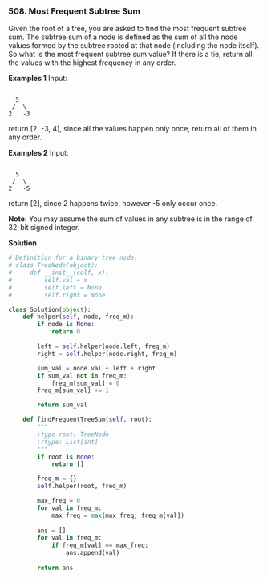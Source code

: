 ### 508. Most Frequent Subtree Sum

Given the root of a tree, you are asked to find the most frequent subtree sum. The subtree sum of a node is defined as the sum of all the node values formed by the subtree rooted at that node (including the node itself). So what is the most frequent subtree sum value? If there is a tie, return all the values with the highest frequency in any order.

**Examples 1**
Input:
```

  5
 /  \
2   -3
```
return [2, -3, 4], since all the values happen only once, return all of them in any order.

**Examples 2**
Input:
```

  5
 /  \
2   -5
```
return [2], since 2 happens twice, however -5 only occur once.

**Note:** You may assume the sum of values in any subtree is in the range of 32-bit signed integer.

**Solution**
```Python
# Definition for a binary tree node.
# class TreeNode(object):
#     def __init__(self, x):
#         self.val = x
#         self.left = None
#         self.right = None

class Solution(object):
    def helper(self, node, freq_m):
        if node is None:
            return 0

        left = self.helper(node.left, freq_m)
        right = self.helper(node.right, freq_m)

        sum_val = node.val + left + right
        if sum_val not in freq_m:
            freq_m[sum_val] = 0
        freq_m[sum_val] += 1

        return sum_val

    def findFrequentTreeSum(self, root):
        """
        :type root: TreeNode
        :rtype: List[int]
        """
        if root is None:
            return []

        freq_m = {}
        self.helper(root, freq_m)

        max_freq = 0
        for val in freq_m:
            max_freq = max(max_freq, freq_m[val])
        
        ans = []
        for val in freq_m:
            if freq_m[val] == max_freq:
                ans.append(val)
        
        return ans
```